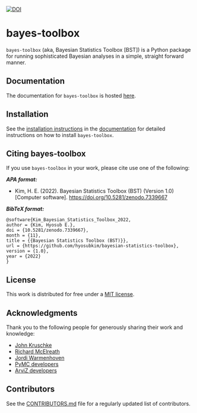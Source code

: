 [![DOI](https://zenodo.org/badge/553182204.svg)](https://zenodo.org/badge/latestdoi/553182204)

# bayes-toolbox  

`bayes-toolbox` (aka, Bayesian Statistics Toolbox [BST]) is a Python package for running sophisticated Bayesian analyses in a simple, straight forward manner. 


## Documentation

The documentation for `bayes-toolbox` is hosted [here](https://hyosubkim.github.io/bayes-toolbox/).


## Installation 

See the [installation instructions](https://hyosubkim.github.io/bayes-toolbox/getting-started/) in the [documentation](https://hyosubkim.github.io/bayes-toolbox) for detailed instructions on how to install `bayes-toolbox`. 


## Citing bayes-toolbox

If you use `bayes-toolbox` in your work, please cite use one of the following:

***APA format:***
- Kim, H. E. (2022). Bayesian Statistics Toolbox (BST) (Version 1.0) [Computer software]. https://doi.org/10.5281/zenodo.7339667

***BibTeX format:***
```
@software{Kim_Bayesian_Statistics_Toolbox_2022,
author = {Kim, Hyosub E.},
doi = {10.5281/zenodo.7339667},
month = {11},
title = {{Bayesian Statistics Toolbox (BST)}},
url = {https://github.com/hyosubkim/bayesian-statistics-toolbox},
version = {1.0},
year = {2022}
}
```

## License

This work is distributed for free under a [MIT license](https://github.com/hyosubkim/bayes-toolbox/blob/main/LICENSE). 

## Acknowledgments

Thank you to the following people for generously sharing their work and knowledge:
- [John Kruschke](https://jkkweb.sitehost.iu.edu/)
- [Richard McElreath](https://xcelab.net/rm/)
- [Jordi Warmenhoven](https://github.com/JWarmenhoven)
- [PyMC developers](https://github.com/pymc-devs/pymc)
- [ArviZ developers](https://www.arviz.org/en/latest/our_team.html)


## Contributors

See the [CONTRIBUTORS.md](https://github.com/hyosubkim/bayes-toolbox/blob/main/CONTRIBUTORS.md) file for a regularly updated list of contributors. 

